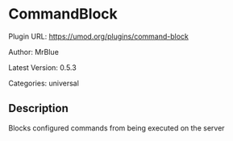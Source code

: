 # CommandBlock

Plugin URL: https://umod.org/plugins/command-block

Author: MrBlue

Latest Version: 0.5.3

Categories: universal

## Description

Blocks configured commands from being executed on the server
